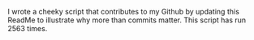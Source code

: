 I wrote a cheeky script that contributes to my Github by updating this ReadMe to illustrate why more than commits matter. This script has run 2563 times.
